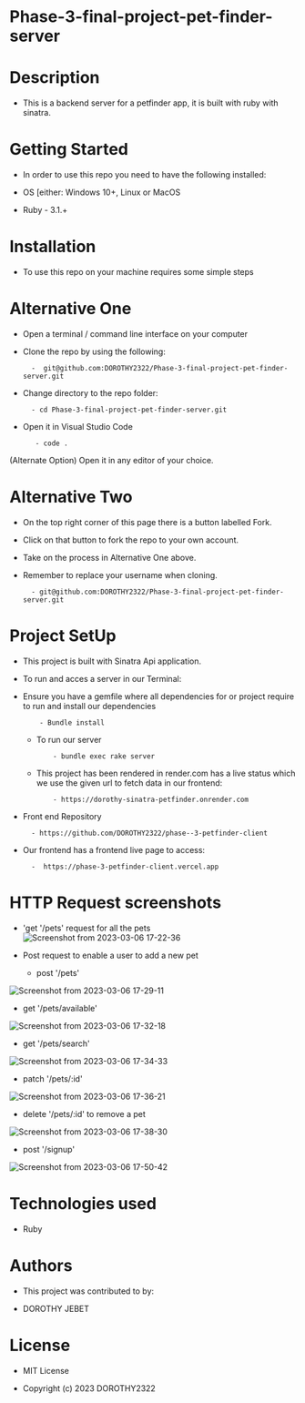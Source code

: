 # Phase-3-final-project-pet-finder-server
# Description

- This is a backend server for a petfinder app, it is built with ruby with sinatra.

# Getting Started

- In order to use this repo you need to have the following installed:

 - OS [either: Windows 10+, Linux or MacOS

- Ruby - 3.1.+

# Installation
- To use this repo on your machine requires some simple steps

# Alternative One

- Open a terminal / command line interface on your computer

- Clone the repo by using the following:

        -  git@github.com:DOROTHY2322/Phase-3-final-project-pet-finder-server.git

- Change directory to the repo folder:

        - cd Phase-3-final-project-pet-finder-server.git

- Open it in Visual Studio Code

         - code .

(Alternate Option) Open it in any editor of your choice.

# Alternative Two

- On the top right corner of this page there is a button labelled Fork.

- Click on that button to fork the repo to your own account.

- Take on the process in Alternative One above.

- Remember to replace your username when cloning.

        - git@github.com:DOROTHY2322/Phase-3-final-project-pet-finder-server.git

# Project SetUp

- This project is built with Sinatra Api application.
- To run and acces a server in our Terminal:
    
- Ensure you have a gemfile where all dependencies for or project require to run and install our dependencies

          - Bundle install

  - To run our server 

            - bundle exec rake server  

  - This project has been rendered in render.com has a live status which we use the given url to fetch data  in our frontend:

            - https://dorothy-sinatra-petfinder.onrender.com   


- Front end Repository

        - https://github.com/DOROTHY2322/phase--3-petfinder-client

 - Our frontend has a frontend live page to access:

         -  https://phase-3-petfinder-client.vercel.app
          
# HTTP Request screenshots
 - 'get '/pets' request for all the pets 
 ![Screenshot from 2023-03-06 17-22-36](https://user-images.githubusercontent.com/117739286/223137559-188b6792-9c49-4296-baa5-647916c75317.png)

 - Post request to enable a user to add a new pet

    - post '/pets'

 ![Screenshot from 2023-03-06 17-29-11](https://user-images.githubusercontent.com/117739286/223138690-6a002747-e4da-4438-9647-295b87067e15.png)

 -  get '/pets/available'

 ![Screenshot from 2023-03-06 17-32-18](https://user-images.githubusercontent.com/117739286/223139954-8ad158b4-6f35-4958-b06b-fa0864cf4f63.png)

 - get '/pets/search'

 ![Screenshot from 2023-03-06 17-34-33](https://user-images.githubusercontent.com/117739286/223140491-b6e97705-3a73-4a70-b611-5d10c9f3c919.png)

 - patch '/pets/:id' 

 ![Screenshot from 2023-03-06 17-36-21](https://user-images.githubusercontent.com/117739286/223141045-c4583e94-8bc4-43a1-bf95-b7a859bbb29f.png)

-  delete '/pets/:id' to remove a pet

 ![Screenshot from 2023-03-06 17-38-30](https://user-images.githubusercontent.com/117739286/223141601-a7ce0e9b-3281-42ef-ba48-6063bdeaf2f1.png)

 - post '/signup'

 ![Screenshot from 2023-03-06 17-50-42](https://user-images.githubusercontent.com/117739286/223145082-4c208dc4-6021-4a35-a69d-ec64502703f8.png)




# Technologies used

- Ruby

# Authors

- This project was contributed to by:

- DOROTHY JEBET

# License
- MIT License

- Copyright (c) 2023 DOROTHY2322

